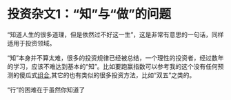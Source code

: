 # 投资杂文1：“知”与“做”的问题

“知道人生的很多道理，但是依然过不好这一生”，这是非常有意思的一句话，同样适用于投资领域。

“知”本身并不算太难，很多的投资规律已经被总结，一个理性的投资者，经过数年的学习，应该不难达到基本的“知”。比如要跑赢指数可以参考我的这个没有任何预测的傻瓜式[组合](https://xueqiu.com/P/ZH000860),其它的也有类似的很多投资方法，比如“双五”之类的。

“行”的困难在于虽然你知道了
